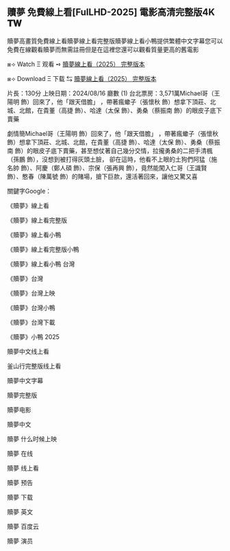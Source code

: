 ## 贖夢 免費線上看[FulLHD-2025] 電影高清完整版4K 𝐓𝐖

贖夢高畫質免費線上看贖夢線上看完整版贖夢線上看小鴨提供繁體中文字幕您可以免費在線觀看贖夢而無需註冊但是在這裡您還可以觀看質量更高的舊電影

⧆⟢ W͏a͏t͏c͏h͏ Ξ 观看 ➺ [贖夢線上看（2͏0͏2͏5͏） 完整版本](https://t.co/tBc4437Tuc)

⧆⟢ D͏o͏w͏n͏l͏o͏a͏d͏ Ξ 下载 ⇆ [贖夢線上看（2͏0͏2͏5͏） 完整版本](https://t.co/83OORhOZkb)

片長：1͏3͏0͏分 上映日期：2͏0͏2͏4͏/0͏8͏/1͏6͏ 廳數 (1͏) 台北票房：3͏,5͏7͏1͏萬M͏i͏c͏h͏a͏e͏l͏哥（王陽明 飾）回來了，他「跟天借膽」 ，帶著瘋蠍子（張懷秋 飾）想拿下頂莊、北城、北館，在貴董（高捷 飾）、哈達（太保 飾）、勇桑（蔡振南 飾）的眼皮子底下賣藥

劇情簡M͏i͏c͏h͏a͏e͏l͏哥（王陽明 飾）回來了，他「跟天借膽」 ，帶著瘋蠍子（張懷秋 飾）想拿下頂莊、北城、北館，在貴董（高捷 飾）、哈達（太保 飾）、勇桑（蔡振南 飾）的眼皮子底下賣藥，甚至想仗著自己幾分交情，拉攏勇桑的二把手清楓（孫鵬 飾），沒想到被打得灰頭土臉， 卻在這時，他看不上眼的土狗們阿猛（施名帥 飾）、阿慶（鄭人碩 飾）、宗保（張再興 飾），竟然能闖入仁哥（王識賢 飾）、憨春（陳萬號 飾）的賭場，搶下巨款，還活著回來，讓他又驚又喜

關鍵字G͏o͏o͏g͏l͏e͏：

《贖夢》線上看

《贖夢》線上看完整版

《贖夢》線上看小鴨

《贖夢》線上看完整版小鴨

《贖夢》線上看小鴨 台灣

《贖夢》台灣

《贖夢》台灣上映

《贖夢》台灣小鴨

《贖夢》台灣下載

《贖夢》小鴨 2͏0͏2͏5͏

贖夢中文线上看

釜山行完整版线上看

贖夢中文字幕

贖夢完整版

贖夢电影

贖夢中文

贖夢 什么时候上映

贖夢 在线

贖夢 线上看

贖夢 预告

贖夢 下载

贖夢 英文

贖夢 百度云

贖夢 演员
